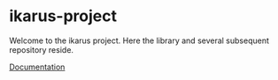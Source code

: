 # ikarus-project 

Welcome to the ikarus project.
Here the library and several subsequent repository reside.

[Documentation](ikarus-project.github.io/)
